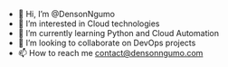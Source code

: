 - 👋 Hi, I’m @DensonNgumo
- 👀 I’m interested in Cloud technologies
- 🌱 I’m currently learning Python and Cloud Automation
- 💞️ I’m looking to collaborate on DevOps projects
- 📫 How to reach me contact@densonngumo.com

<!---
DensonNgumo/DensonNgumo is a ✨ special ✨ repository because its `README.md` (this file) appears on your GitHub profile.
You can click the Preview link to take a look at your changes.
--->
